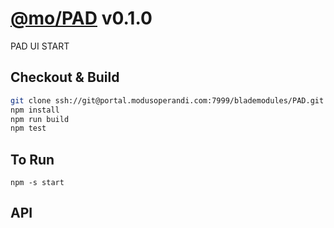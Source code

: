 
# [@mo/PAD](https://portal.modusoperandi.com/bitbucket/projects/BLADEMODULES/repos/PAD/browse) v0.1.0

PAD UI START

## Checkout & Build

```bash
git clone ssh://git@portal.modusoperandi.com:7999/blademodules/PAD.git
npm install
npm run build
npm test
```

## To Run 

    npm -s start

## API

